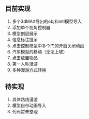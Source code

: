 ## 目前实现

1. 多个3dMAX导出的obj和mtl模型导入
2. 添加单个视角控制器
3. 模型剖层展示
4. 信息标注提示
5. 点击控制模型中多个门的开启关闭动画
6. 汽车模型的移动（无法上坡）
7. 点击放置物品
8. 第一人称漫游
9. 多种漫游方式转换

## 待实现

1. 具体路线漫游
2. 模型自带动画导入
3. 代码暂未整理